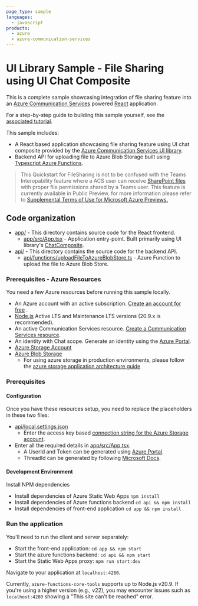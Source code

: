 ```yaml
---
page_type: sample
languages:
  - javascript
products:
  - azure
  - azure-communication-services
---
```


# UI Library Sample - File Sharing using UI Chat Composite

This is a complete sample showcasing integration of file sharing feature
into an [Azure Communication Services][docs-root] powered [React] application.

For a step-by-step guide to building this sample yourself, see the [associated tutorial](https://docs.microsoft.com/azure/communication-services/tutorials/file-sharing-tutorial).

This sample includes:

- A React based application showcasing file sharing feature using UI chat composite provided by the [Azure Communication Services UI library][docs-ui-library].
- Backend API for uploading file to Azure Blob Storage built using [Typescript Azure Functions][typescript-azure-functions].

> This Quickstart for FileSharing is not to be confused with the Teams Interopability feature where a ACS user can receive [SharePoint files](https://learn.microsoft.com/microsoft-365/solutions/microsoft-365-limit-sharing?view=o365-worldwide) with proper file permissions shared by a Teams user. This feature is currently available in Public Preview, for more information please refer to [Supplemental Terms of Use for Microsoft Azure Previews.](https://azure.microsoft.com/support/legal/preview-supplemental-terms/)

[docs-root]: https://docs.microsoft.com/en-us/azure/communication-services/
[docs-ui-library]: https://azure.github.io/communication-ui-library/
[typescript-azure-functions]: https://docs.microsoft.com/en-us/azure/azure-functions/create-first-function-vs-code-typescript
[React]: https://reactjs.org/

## Code organization

- [app/](./app) - This directory contains source code for the React frontend.
  - [app/src/App.tsx](./app/src/App.tsx) - Application entry-point. Built primarily using UI library's [ChatComposite](https://azure.github.io/communication-ui-library/?path=/story/composites-chatcomposite-basic-example--basic-example).
- [api/](./api) - This directory contains the source code for the backend API.
  - [api/functions/uploadFileToAzureBlobStore.ts](./api/functions/uploadFileToAzureBlobStore.ts) - Azure Function to upload the file to Azure Blob Store.

### Prerequisites - Azure Resources

You need a few Azure resources before running this sample locally.

- An Azure account with an active subscription. [Create an account for free](https://azure.microsoft.com/free/?WT.mc_id=A261C142F) .
- [Node.js](https://nodejs.org/en/) Active LTS and Maintenance LTS versions (20.9.x is recommended).
- An active Communication Services resource. [Create a Communication Services resource](https://docs.microsoft.com/azure/communication-services/quickstarts/create-communication-resource).
- An identity with Chat scope. Generate an identity using the [Azure Portal](https://docs.microsoft.com/azure/communication-services/quickstarts/identity/quick-create-identity).
- [Azure Storage Account](https://docs.microsoft.com/en-us/azure/storage/common/storage-account-overview)
- [Azure Blob Storage](https://docs.microsoft.com/en-us/azure/storage/blobs/storage-quickstart-blobs-nodejs)
  - For using azure storage in production environments, please follow the [azure storage application architecture guide](https://docs.microsoft.com/en-us/azure/architecture/guide/multitenant/service/storage)

### Prerequisites

#### Configuration

Once you have these resources setup, you need to replace the placeholders in these two files:

- [api/local.settings.json](./api/local.settings.json)
  - Enter the access key based [connection string for the Azure Storage account](https://docs.microsoft.com/en-us/azure/storage/common/storage-configure-connection-string).
- Enter all the required details in [app/src/App.tsx](./app/src/App.tsx).
  - A UserId and Token can be generated using [Azure Portal](https://docs.microsoft.com/azure/communication-services/quickstarts/identity/quick-create-identity).
  - ThreadId can be generated by following [Microsoft Docs](https://docs.microsoft.com/en-us/javascript/api/overview/azure/communication-chat-readme?view=azure-node-latest).

#### Development Environment

Install NPM dependencies

- Install dependencies of Azure Static Web Apps
  `npm install`
- Install dependencies of Azure functions backend
  `cd api && npm install`
- Install dependencies of front-end application
  `cd app && npm install`

### Run the application

You'll need to run the client and server separately:

- Start the front-end application:
  `cd app && npm start`
- Start the azure functions backend:
  `cd api && npm start`
- Start the Static Web Apps proxy:
  `npm run start:dev`

Navigate to your application at `localhost:4280`.

Currently, `azure-functions-core-tools` supports up to Node.js v20.9. If you're using a higher version (e.g., v22), you may encounter issues such as `localhost:4280` showing a "This site can’t be reached" error.
